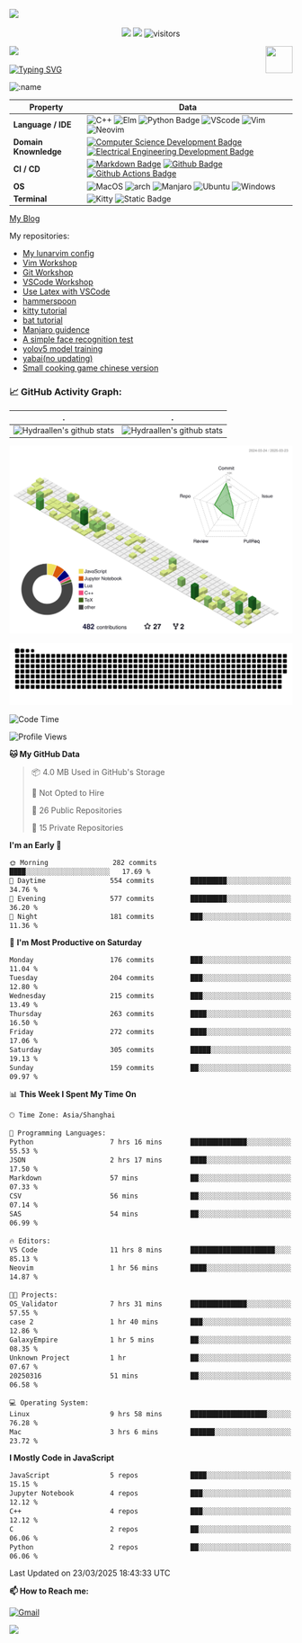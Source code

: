 ![](assets/Bottom_up.svg)

<!--   my-icons -->

<p align="center">
    <a href="https://github.com/Hydraallen/Hydraallen"><img src="https://img.shields.io/badge/status-updating-brightgreen.svg"></a>
    <a href="https://github.com/Hydraallen/Hydraallen/graphs/contributors"><img src="https://img.shields.io/github/contributors/Hydraallen/Hydraallen?color=blue"></a>
    <img src="https://visitor-badge.laobi.icu/badge?page_id=Hydraallen.Hydraallen" alt="visitors"/>   
</p>

<!--   my-header-img -->
![](./src/header_.png)
<a href="https://www.python.org/"><img src="https://upload.wikimedia.org/wikipedia/commons/c/c3/Python-logo-notext.svg" align="right" height="48" width="48" ></a>


<!--   my-ticker -->    
[![Typing SVG](https://readme-typing-svg.herokuapp.com?color=%2336BCF7&center=true&vCenter=true&width=600&lines=Hi+there+👋,+I+am+Hydraalen;+Welcome+to+My+Profile!;Over+some+years+of+programming+experience;Always+learning+new+things+;Machine+learning+enthusiast+)](https://git.io/typing-svg)

![:name](https://count.getloli.com/get/@:Hydraallen?theme=rule34)
<!--   my-skils -->

| Property                                        | Data                                                         |
| ----------------------------------------------- | ------------------------------------------------------------ |
| **Language / IDE**                              | ![C++](https://img.shields.io/badge/C%2B%2B-3776AB?logo=cplusplus&logoColor=%2300599C)  ![Elm](https://img.shields.io/badge/Elm-3776AB?logo=elm&logoColor=%231293D8&link=https%3A%2F%2Felm-lang.org%2F)  ![Python Badge](https://img.shields.io/badge/-Python-3776AB?style=flat&logo=Python&logoColor=white)  ![VScode](https://img.shields.io/badge/VSCode-3776AB?logo=visualstudiocode&logoColor=%23007ACC&link=https%3A%2F%2Fcode.visualstudio.com%2F)  ![Vim](https://img.shields.io/badge/Vim-3776AB?logo=vim&logoColor=%23019733&link=https%3A%2F%2Fgithub.com%2FHydraallen%2FVim-Workshop)  ![Neovim](https://img.shields.io/badge/Neovim-3776AB?logo=neovim&logoColor=%2357A143&link=https%3A%2F%2Fgithub.com%2FHydraallen%2FVim-Workshop) |
| **Domain Knownledge**                           | [![Computer Science Development Badge](https://img.shields.io/badge/-Computer%20Science-FAB040?style=flat&logoColor=white)](https://github.com/search?q=user%3ABEPb&type=Repositories) [![Electrical Engineering Development Badge](https://img.shields.io/badge/-Electrical%20Engineering-4C8CBF?style=flat&logoColor=white)](https://github.com/search?q=user%3ABEPb&type=Repositories) |
| **CI / CD**                                     | [![Markdown Badge](https://img.shields.io/badge/-Markdown-2088FF?style=flat&logo=Markdown&logoColor=white)](https://github.com/BEPb/BEPb) [![Github Badge](https://img.shields.io/badge/-Github%20-2088FF?style=flat&logo=Github&logoColor=white)](https://github.com/BEPb/BEPb) [![Github Actions Badge](https://img.shields.io/badge/-Git%20-2088FF?style=flat&logo=Git&logoColor=white)](https://github.com/BEPb/BEPb) |
| **OS**                                          | ![MacOS](https://img.shields.io/badge/MacOS-white?style=flat-square%26amp&logo=macos&logoColor=%23000000) ![arch](https://img.shields.io/badge/Arch-black?style=flat-square%26amp&logo=archlinux&logoColor=%231793D1) ![Manjaro](https://img.shields.io/badge/Manjaro-black?style=flat-square%26amp&logo=manjaro&logoColor=%2335BF5C) ![Ubuntu](https://img.shields.io/badge/Ubuntu-black?style=flat-square%26amp&logo=ubuntu&logoColor=%23E95420) ![Windows](https://img.shields.io/badge/Windows-black?style=flat-square%26amp&logo=windows&logoColor=%230078D4)|
| **Terminal**                                          | ![Kitty](https://img.shields.io/badge/Kitty-white?style=flat-square%26amp&link=https%3A%2F%2Fgithub.com%2Fkovidgoyal%2Fkitty) ![Static Badge](https://img.shields.io/badge/iterm2-white?style=flat-square%26amp&logo=iterm2&logoColor=%23000000&link=https%3A%2F%2Fgithub.com%2Fkovidgoyal%2Fkitty)|

[My Blog](https://hydraallen.github.io/)

My repositories:

- [My lunarvim config](https://github.com/Hydraallen/lvim)
- [Vim Workshop](https://github.com/Hydraallen/Vim-Workshop)
- [Git Workshop](https://github.com/Hydraallen/Basic_Git_wksp)
- [VSCode Workshop](https://github.com/Hydraallen/VSCode_wksp)
- [Use Latex with VSCode](https://github.com/Hydraallen/Latex-vscode)
- [hammerspoon](https://github.com/Hydraallen/hammerspoon)
- [kitty tutorial](https://github.com/Hydraallen/kitty)
- [bat tutorial](https://github.com/Hydraallen/bat)
- [Manjaro guidence](https://github.com/Hydraallen/Manjaro)
- [A simple face recognition test](https://github.com/Hydraallen/Face-recognition)
- [yolov5 model training](https://github.com/Hydraallen/yolov5)
- [yabai(no updating)](https://github.com/Hydraallen/yabai_Usage)
- [Small cooking game chinese version](https://github.com/Hydraallen/CookingGame)



<!--   GitHub stats graph -->
### 📈 GitHub Activity Graph:


| .                                                                                                                                       | .                                                                                                                         |
|-----------------------------------------------------------------------------------------------------------------------------------------|---------------------------------------------------------------------------------------------------------------------------|
| ![Hydraallen's github stats](https://github-readme-stats.vercel.app/api?username=Hydraallen&show_icons=true&theme=radical&include_all_commits=true) | ![Hydraallen's github stats](https://github-readme-stats.vercel.app/api/top-langs/?username=Hydraallen&theme=radical&layout=compact) |



<!--   profile-green-animate -->

![](./profile-3d-contrib/profile-green-animate.svg)

<!--   grid-snake -->
![](https://github.com/Hydraallen/Hydraallen/blob/output/github-contribution-grid-snake.svg)

<!--START_SECTION:waka-->
![Code Time](http://img.shields.io/badge/Code%20Time-937%20hrs%2015%20mins-blue)

![Profile Views](http://img.shields.io/badge/Profile%20Views-16-blue)

**🐱 My GitHub Data** 

> 📦 4.0 MB Used in GitHub's Storage 
 > 
> 🚫 Not Opted to Hire
 > 
> 📜 26 Public Repositories 
 > 
> 🔑 15 Private Repositories 
 > 
**I'm an Early 🐤** 

```text
🌞 Morning                282 commits         ████░░░░░░░░░░░░░░░░░░░░░   17.69 % 
🌆 Daytime                554 commits         █████████░░░░░░░░░░░░░░░░   34.76 % 
🌃 Evening                577 commits         █████████░░░░░░░░░░░░░░░░   36.20 % 
🌙 Night                  181 commits         ███░░░░░░░░░░░░░░░░░░░░░░   11.36 % 
```
📅 **I'm Most Productive on Saturday** 

```text
Monday                   176 commits         ███░░░░░░░░░░░░░░░░░░░░░░   11.04 % 
Tuesday                  204 commits         ███░░░░░░░░░░░░░░░░░░░░░░   12.80 % 
Wednesday                215 commits         ███░░░░░░░░░░░░░░░░░░░░░░   13.49 % 
Thursday                 263 commits         ████░░░░░░░░░░░░░░░░░░░░░   16.50 % 
Friday                   272 commits         ████░░░░░░░░░░░░░░░░░░░░░   17.06 % 
Saturday                 305 commits         █████░░░░░░░░░░░░░░░░░░░░   19.13 % 
Sunday                   159 commits         ██░░░░░░░░░░░░░░░░░░░░░░░   09.97 % 
```


📊 **This Week I Spent My Time On** 

```text
🕑︎ Time Zone: Asia/Shanghai

💬 Programming Languages: 
Python                   7 hrs 16 mins       ██████████████░░░░░░░░░░░   55.53 % 
JSON                     2 hrs 17 mins       ████░░░░░░░░░░░░░░░░░░░░░   17.50 % 
Markdown                 57 mins             ██░░░░░░░░░░░░░░░░░░░░░░░   07.33 % 
CSV                      56 mins             ██░░░░░░░░░░░░░░░░░░░░░░░   07.14 % 
SAS                      54 mins             ██░░░░░░░░░░░░░░░░░░░░░░░   06.99 % 

🔥 Editors: 
VS Code                  11 hrs 8 mins       █████████████████████░░░░   85.13 % 
Neovim                   1 hr 56 mins        ████░░░░░░░░░░░░░░░░░░░░░   14.87 % 

🐱‍💻 Projects: 
OS_Validator             7 hrs 31 mins       ██████████████░░░░░░░░░░░   57.55 % 
case 2                   1 hr 40 mins        ███░░░░░░░░░░░░░░░░░░░░░░   12.86 % 
GalaxyEmpire             1 hr 5 mins         ██░░░░░░░░░░░░░░░░░░░░░░░   08.35 % 
Unknown Project          1 hr                ██░░░░░░░░░░░░░░░░░░░░░░░   07.67 % 
20250316                 51 mins             ██░░░░░░░░░░░░░░░░░░░░░░░   06.58 % 

💻 Operating System: 
Linux                    9 hrs 58 mins       ███████████████████░░░░░░   76.28 % 
Mac                      3 hrs 6 mins        ██████░░░░░░░░░░░░░░░░░░░   23.72 % 
```

**I Mostly Code in JavaScript** 

```text
JavaScript               5 repos             ████░░░░░░░░░░░░░░░░░░░░░   15.15 % 
Jupyter Notebook         4 repos             ███░░░░░░░░░░░░░░░░░░░░░░   12.12 % 
C++                      4 repos             ███░░░░░░░░░░░░░░░░░░░░░░   12.12 % 
C                        2 repos             ██░░░░░░░░░░░░░░░░░░░░░░░   06.06 % 
Python                   2 repos             ██░░░░░░░░░░░░░░░░░░░░░░░   06.06 % 
```




 Last Updated on 23/03/2025 18:43:33 UTC
<!--END_SECTION:waka-->




**📫 How to Reach me:**
<p align="left">
<a href="mailto:allen_wr@126.com" target="blank"><img align="center" src="https://raw.githubusercontent.com/BEPb/BEPb/master/assets/gmail.svg" alt="Gmail" height="30" width="30" /></a>
</p>



</p>


![](assets/Bottom_down.svg)
